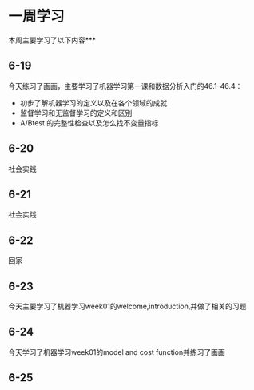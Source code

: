 # 一周学习
本周主要学习了以下内容***
## 6-19
今天练习了画画，主要学习了机器学习第一课和数据分析入门的46.1-46.4：
* 初步了解机器学习的定义以及在各个领域的成就
* 监督学习和无监督学习的定义和区别
* A/Btest 的完整性检查以及怎么找不变量指标
## 6-20
社会实践
## 6-21
社会实践
## 6-22
回家
## 6-23
今天主要学习了机器学习week01的welcome,introduction,并做了相关的习题
## 6-24
今天学习了机器学习week01的model and cost function并练习了画画
## 6-25
